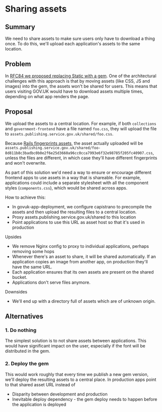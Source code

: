 # Sharing assets

## Summary

We need to share assets to make sure users only have to download a thing once. To do this, we'll upload each application's assets to the same location.

## Problem

In [RFC84 we proposed replacing Static with a gem](https://github.com/alphagov/govuk-rfcs/pull/84). One of the architectural challenges with this approach is that by moving assets (like CSS, JS and images) into the gem, the assets won't be shared for users. This means that users visiting GOV.UK would have to download assets multiple times, depending on what app renders the page.

## Proposal

We upload the assets to a central location. For example, if both `collections` and `government-frontend` have a file named `foo.css`, they will upload the file to `assets.publishing.service.gov.uk/shared/foo.css`.

Because [Rails fingerprints assets](http://guides.rubyonrails.org/asset_pipeline.html#what-is-fingerprinting-and-why-should-i-care-questionmark), the asset actually uploaded will be `assets.publishing.service.gov.uk/shared/foo-8d811b8c3badbc0b0e2f6e25d3660a96cc0cca7993e6f32e98785f205fc40907.css`, unless the files are different, in which case they'll have different fingerprints and won't overwrite.

As part of this solution we'd need a way to ensure or encourage different frontend apps to use assets in a way that is shareable. For example, applications could include a separate stylesheet with all the component styles (`components.css`), which would be shared across apps.

How to achieve this:

* In govuk-app-deployment, we configure capistrano to precompile the assets and then upload the resulting files to a central location.
* Proxy assets.publishing.service.gov.uk/shared to this location
* Point applications to use this URL as asset host so that it's used in production

Upsides

* We remove Nginx config to proxy to individual applications, perhaps removing some hops
* Whenever there's an asset to share, it will be shared automatically. If an application copies an image from another app, on production they'll have the same URL.
* Each application ensures that its own assets are present on the shared bucket.
* Applications don't serve files anymore.

Downsides

* We'll end up with a directory full of assets which are of unknown origin.

## Alternatives

### 1. Do nothing

The simplest solution is to not share assets between applications. This would have significant impact on the user, especially if the font will be distributed in the gem.

### 2. Deploy the gem

This would work roughly that every time we publish a new gem version, we'll deploy the resulting assets to a central place. In production apps point to that shared asset URL instead of

* Disparity between development and production
* Inevitable deploy dependency - the gem deploy needs to happen before the application is deployed
